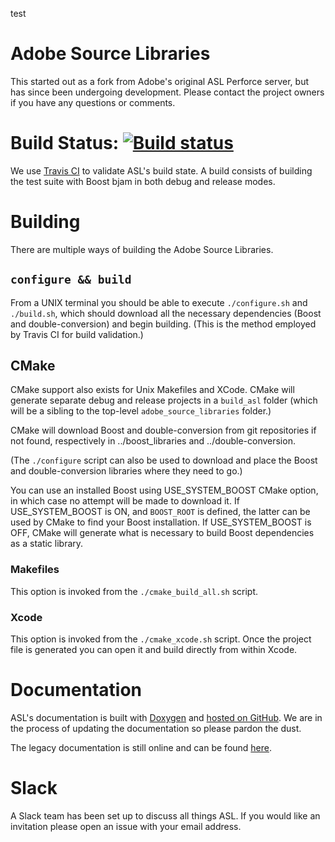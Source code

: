 test

# Adobe Source Libraries

This started out as a fork from Adobe's original ASL Perforce server, but has since been undergoing development. Please contact the project owners if you have any questions or comments.

# Build Status: [![Build status](https://travis-ci.org/stlab/adobe_source_libraries.png?branch=master)](https://travis-ci.org/stlab/adobe_source_libraries)

We use [Travis CI](https://travis-ci.org/stlab/adobe_source_libraries) to validate ASL's build state. A build consists of building the test suite with Boost bjam in both debug and release modes.

# Building
There are multiple ways of building the Adobe Source Libraries.

## `configure && build`
From a UNIX terminal you should be able to execute `./configure.sh` and `./build.sh`, which should download all the necessary dependencies (Boost and double-conversion) and begin building. (This is the method employed by Travis CI for build validation.)

## CMake

CMake support also exists for Unix Makefiles and XCode. CMake will generate separate debug and release projects in a `build_asl` folder (which will be a sibling to the top-level `adobe_source_libraries` folder.)

CMake will download Boost and double-conversion from git repositories if not found, respectively in ../boost_libraries and ../double-conversion.

(The `./configure` script can also be used to download and place the Boost and double-conversion libraries where they need to go.)

You can use an installed Boost using USE_SYSTEM_BOOST CMake option, in which case no attempt will be made to download it.
If USE_SYSTEM_BOOST is ON, and `BOOST_ROOT` is defined, the latter can be used by CMake to find your Boost installation.
If USE_SYSTEM_BOOST is OFF, CMake will generate what is necessary to build Boost dependencies as a static library.

### Makefiles

This option is invoked from the `./cmake_build_all.sh` script.

### Xcode

This option is invoked from the `./cmake_xcode.sh` script. Once the project file is generated you can open it and build directly from within Xcode.

Documentation
=====
ASL's documentation is built with [Doxygen](http://www.doxygen.org) and [hosted on GitHub](http://stlab.github.io/adobe_source_libraries/). We are in the process of updating the documentation so please pardon the dust.

The legacy documentation is still online and can be found [here](http://stlab.adobe.com/).

Slack
=====
A Slack team has been set up to discuss all things ASL. If you would like an invitation please open an issue with your email address.
